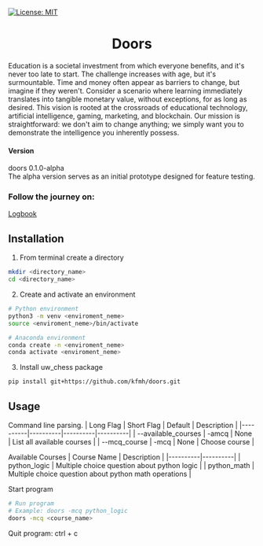 [![License: MIT](https://img.shields.io/badge/License-MIT-yellow.svg)](https://opensource.org/licenses/MIT)

<h1 align="center">Doors</h1>
Education is a societal investment from which everyone benefits, and it's never too late to start. The challenge increases with age, but it's surmountable. Time and money often appear as barriers to change, but imagine if they weren't. Consider a scenario where learning immediately translates into tangible monetary value, without exceptions, for as long as desired. This vision is rooted at the crossroads of educational technology, artificial intelligence, gaming, marketing, and blockchain. Our mission is straightforward: we don't aim to change anything; we simply want you to demonstrate the intelligence you inherently possess.

#### Version
doors 0.1.0-alpha <br>
The alpha version serves as an initial prototype designed for feature testing.

### Follow the journey on: 
[Logbook](https://kfmh.github.io/) 

<!--
<p align="center">
    <br>
    <img src="" width="500px"/>
    <br>
    Chessboard coordinates difficulty
    <img src="" width="80%"/>
    <br>
<p>
-->

## Installation
1. From terminal create a directory
```bash
mkdir <directory_name>
cd <directory_name>
``` 
2. Create and activate an environment
```bash
# Python environment
python3 -m venv <enviroment_neme>
source <enviroment_neme>/bin/activate
```
```bash
# Anaconda environment
conda create -n <enviroment_neme>
conda activate <enviroment_neme>
```
3. Install uw_chess package
```bash
pip install git+https://github.com/kfmh/doors.git
```

## Usage
 Command line parsing.
| Long Flag | Short Flag | Default | Description |
|----------|----------|----------|----------|
| --available_courses | -amcq | None | List all available courses |
| --mcq_course        | -mcq  | None | Choose course |

Available Courses
| Course Name | Description |
|----------|----------|
| python_logic | Multiple choice question about python logic |
| python_math  | Multiple choice question about python math operations |

Start program
```bash
# Run program
# Example: doors -mcq python_logic
doors -mcq <course_name>
```

Quit program: ctrl + c

<!--
## Documentation
-->


